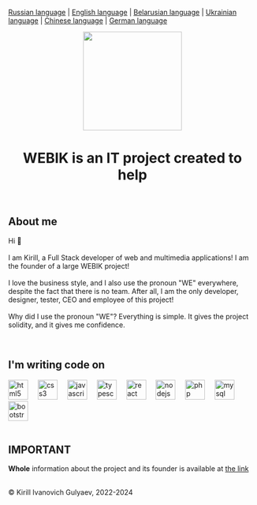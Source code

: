 <p><a href="https://github.com/gki-webik/gki-webik/blob/main/README.md">Russian language</a> | <a href="https://github.com/gki-webik/gki-webik/blob/main/README-EN.md">English language</a> | <a href="https://github.com/gki-webik/gki-webik/blob/main/README-BE.md">Belarusian language</a> | <a href="https://github.com/gki-webik/gki-webik/blob/main/README-UK.md">Ukrainian language</a> | <a href="https://github.com/gki-webik/gki-webik/blob/main/README-ZH.md">Chinese language</a> | <a href="https://github.com/gki-webik/gki-webik/blob/main/README-DE.md">German language</a></p>
<div align="center">
  <kbd><img height="200" src="https://gki-webik.ru/files/images/regular/iconka.png"  /></kbd>
</div>
<h1 align="center">WEBIK is an IT project created to help</h1>
<br>
<h2 style="text-align: left;">About me</h2>
<p style="text-align: left;">Hi 👋<br><br>I am Kirill, a Full Stack developer of web and multimedia applications! I am the founder of a large WEBIK project!<br><br>I love the business style, and I also use the pronoun "WE" everywhere, despite the fact that there is no team. After all, I am the only developer, designer, tester, CEO and employee of this project!<br><br>Why did I use the pronoun "WE"? Everything is simple. It gives the project solidity, and it gives me confidence.</p>
<br>
<h2 style="text-align: left;">I'm writing code on</h2>
<div style="text-align: left;">
  <img src="https://cdn.jsdelivr.net/gh/devicons/devicon/icons/html5/html5-original.svg" height="40" alt="html5 logo"  />
  <img width="12" />
  <img src="https://cdn.jsdelivr.net/gh/devicons/devicon/icons/css3/css3-original.svg" height="40" alt="css3 logo"  />
  <img width="12" />
  <img src="https://cdn.jsdelivr.net/gh/devicons/devicon/icons/javascript/javascript-original.svg" height="40" alt="javascript logo"  />
  <img width="12" />
  <img src="https://cdn.jsdelivr.net/gh/devicons/devicon/icons/typescript/typescript-original.svg" height="40" alt="typescript logo"  />
  <img width="12" />
  <img src="https://cdn.jsdelivr.net/gh/devicons/devicon/icons/react/react-original.svg" height="40" alt="react logo"  />
  <img width="12" />
  <img src="https://cdn.jsdelivr.net/gh/devicons/devicon/icons/nodejs/nodejs-original.svg" height="40" alt="nodejs logo"  />
  <img width="12" />
  <img src="https://cdn.jsdelivr.net/gh/devicons/devicon/icons/php/php-original.svg" height="40" alt="php logo"  />
  <img width="12" />
  <img src="https://cdn.jsdelivr.net/gh/devicons/devicon/icons/mysql/mysql-original.svg" height="40" alt="mysql logo"  />
  <img width="12" />
  <img src="https://cdn.jsdelivr.net/gh/devicons/devicon/icons/bootstrap/bootstrap-original.svg" height="40" alt="bootstrap logo"  />
</div>
<br>
<h2>IMPORTANT</h2>
<p><b>Whole</b> information about the project and its founder is available at <a href="//gki-webik.ru/wk-data" target="_blank">the link</a></p>
<br>
© Kirill Ivanovich Gulyaev, 2022-2024